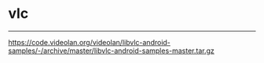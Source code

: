 # vlc
---
https://code.videolan.org/videolan/libvlc-android-samples/-/archive/master/libvlc-android-samples-master.tar.gz
